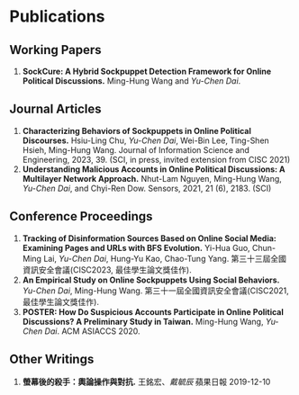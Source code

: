 # Publications

## Working Papers

1. **SockCure: A Hybrid Sockpuppet Detection Framework for Online Political Discussions.** Ming-Hung Wang and *Yu-Chen Dai*.

## Journal Articles

1. **Characterizing Behaviors of Sockpuppets in Online Political Discourses.** Hsiu-Ling Chu, *Yu-Chen Dai*, Wei-Bin Lee, Ting-Shen Hsieh, Ming-Hung Wang. Journal of Information Science and Engineering, 2023, 39. (SCI, in press, invited extension from CISC 2021)
2. **Understanding Malicious Accounts in Online Political Discussions: A Multilayer Network Approach.** Nhut-Lam Nguyen, Ming-Hung Wang, *Yu-Chen Dai*, and Chyi-Ren Dow. Sensors, 2021, 21 (6), 2183. (SCI)

## Conference Proceedings

1. **Tracking of Disinformation Sources Based on Online Social Media: Examining Pages and URLs with BFS Evolution.** Yi-Hua Guo, Chun-Ming Lai, *Yu-Chen Dai*, Hung-Yu Kao, Chao-Tung Yang. 第三十三屆全國資訊安全會議(CISC2023, 最佳學生論文獎佳作).
2. **An Empirical Study on Online Sockpuppets Using Social Behaviors.** *Yu-Chen Dai*, Ming-Hung Wang. 第三十一屆全國資訊安全會議(CISC2021, 最佳學生論文獎佳作).
3. **POSTER: How Do Suspicious Accounts Participate in Online Political Discussions? A Preliminary Study in Taiwan.** Ming-Hung Wang, *Yu-Chen Dai*. ACM ASIACCS 2020.

## Other Writings
1. **螢幕後的殺手：輿論操作與對抗.** 王銘宏、*戴毓辰* 蘋果日報 2019-12-10
